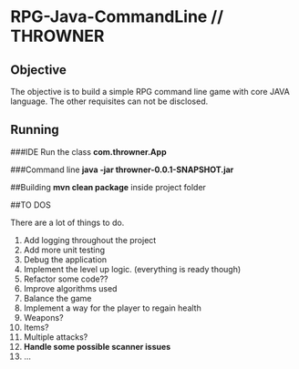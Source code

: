 # RPG-Java-CommandLine // THROWNER

## Objective
  The objective is to build a simple RPG command line game with core JAVA language. The other requisites can not be disclosed.

## Running

###IDE
  Run the class **com.throwner.App**
  
###Command line
  **java -jar throwner-0.0.1-SNAPSHOT.jar**
  
##Building 
 **mvn clean package** inside project folder
 
##TO DOS

There are a lot of things to do.
  1. Add logging throughout the project
  2. Add more unit testing
  3. Debug the application
  4. Implement the level up logic. (everything is ready though)
  5. Refactor some code??
  6. Improve algorithms used
  7. Balance the game
  8. Implement a way for the player to regain health
  9. Weapons?
  10. Items?
  11. Multiple attacks?
  13. **Handle some possible scanner issues**
  14. ...
  
